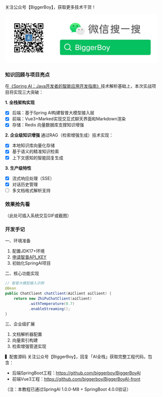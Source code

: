 关注公众号【BiggerBoy】，获取更多技术干货！

![BiggerBoy](./src/main/resources/img.png)

### 知识回顾与项目亮点

在[《Spring AI：Java开发者的智能应用开发指南》](https://mp.weixin.qq.com/s/-lv-1hyJiENdoZG3wVrYEg)技术解析基础上，本次实战项目将实现三大突破：

**1. 全栈架构实现**
- [x] 后端：基于Spring AI构建智普大模型接入层
- [x] 前端：Vue3+Marked实现交互式聊天界面和Markdown渲染
- [x] 存储：Redis 向量数据库支撑知识增强

**2. 企业级知识增强**
通过RAG（检索增强生成）技术实现：
- [x] 本地知识库向量化存储
- [x] 基于语义的精准知识检索
- [x] 上下文感知的智能回复生成

**3. 生产级特性**
- [x] 流式响应处理（SSE）
- [x] 对话历史管理
- [ ] 多文档格式解析支持

### 效果抢先看
（此处可插入系统交互GIF或截图）

### 开发手记
一、环境准备
1. 配置JDK17+环境
2. [申请智普API_KEY](https://open.bigmodel.cn/login)
3. 初始化SpringAI项目

二、核心功能实现
```java
// 智普大模型接入示例
@Bean
public ChatClient chatClient(AiClient aiClient) {
    return new ZhiPuChatClient(aiClient)
           .withTemperature(0.7)
           .enableStreaming();
}
```

三、企业级扩展
1. 文档解析器配置
2. 向量索引构建
3. 检索增强管道实现

▍配套源码
关注公众号【BiggerBoy】，回复「AI全栈」获取完整工程代码，包含：
- 后端SpringBoot工程：https://github.com/biggerboy/BiggerBoyAI
- 前端Vue3工程：https://github.com/biggerboy/BiggerBoyAI-front

（注：本教程已通过SpringAI 1.0.0-M8 + SpringBoot 4.0.0验证）

